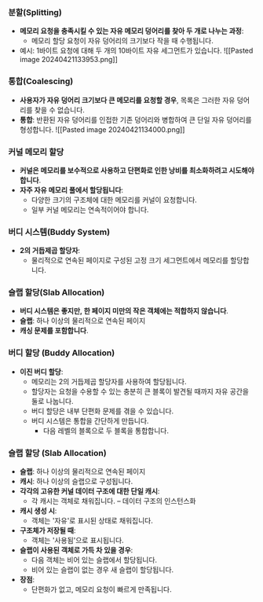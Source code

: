 ### 분할(Splitting)

- **메모리 요청을 충족시킬 수 있는 자유 메모리 덩어리를 찾아 두 개로 나누는 과정**:
    - 메모리 할당 요청이 자유 덩어리의 크기보다 작을 때 수행됩니다.
- 예시: 1바이트 요청에 대해 두 개의 10바이트 자유 세그먼트가 있습니다.
![[Pasted image 20240421133953.png]]
### 통합(Coalescing)

- **사용자가 자유 덩어리 크기보다 큰 메모리를 요청할 경우**, 목록은 그러한 자유 덩어리를 찾을 수 없습니다.
- **통합**: 반환된 자유 덩어리를 인접한 기존 덩어리와 병합하여 큰 단일 자유 덩어리를 형성합니다.
![[Pasted image 20240421134000.png]]
### 커널 메모리 할당

- **커널은 메모리를 보수적으로 사용하고 단편화로 인한 낭비를 최소화하려고 시도해야 합니다**.
- **자주 자유 메모리 풀에서 할당됩니다**:
    - 다양한 크기의 구조체에 대한 메모리를 커널이 요청합니다.
    - 일부 커널 메모리는 연속적이어야 합니다.

### 버디 시스템(Buddy System)

- **2의 거듭제곱 할당자**:
    - 물리적으로 연속된 페이지로 구성된 고정 크기 세그먼트에서 메모리를 할당합니다.

### 슬랩 할당(Slab Allocation)

- **버디 시스템은 좋지만, 한 페이지 미만의 작은 객체에는 적합하지 않습니다**.
- **슬랩**: 하나 이상의 물리적으로 연속된 페이지
- **캐싱 문제를 포함합니다**.


### 버디 할당 (Buddy Allocation)

- **이진 버디 할당**:
    - 메모리는 2의 거듭제곱 할당자를 사용하여 할당됩니다.
    - 할당자는 요청을 수용할 수 있는 충분히 큰 블록이 발견될 때까지 자유 공간을 둘로 나눕니다.
    - 버디 할당은 내부 단편화 문제를 겪을 수 있습니다.
    - 버디 시스템은 통합을 간단하게 만듭니다.
        - 다음 레벨의 블록으로 두 블록을 통합합니다.

### 슬랩 할당 (Slab Allocation)

- **슬랩**: 하나 이상의 물리적으로 연속된 페이지
- **캐시**: 하나 이상의 슬랩으로 구성됩니다.
- **각각의 고유한 커널 데이터 구조에 대한 단일 캐시**:
    - 각 캐시는 객체로 채워집니다. – 데이터 구조의 인스턴스화
- **캐시 생성 시**:
    - 객체는 '자유'로 표시된 상태로 채워집니다.
- **구조체가 저장될 때**:
    - 객체는 '사용됨'으로 표시됩니다.
- **슬랩이 사용된 객체로 가득 차 있을 경우**:
    - 다음 객체는 비어 있는 슬랩에서 할당됩니다.
    - 비어 있는 슬랩이 없는 경우 새 슬랩이 할당됩니다.
- **장점**:
    - 단편화가 없고, 메모리 요청이 빠르게 만족됩니다.